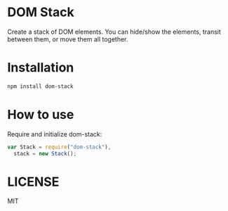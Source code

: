 DOM Stack
=============

Create a stack of DOM elements. You can hide/show the elements, transit between them, or move them all together.

Installation
============

```bash
npm install dom-stack
```

How to use
==========

Require and initialize dom-stack:

```js
var Stack = require("dom-stack"),
  stack = new Stack();
```

LICENSE
=======

MIT
